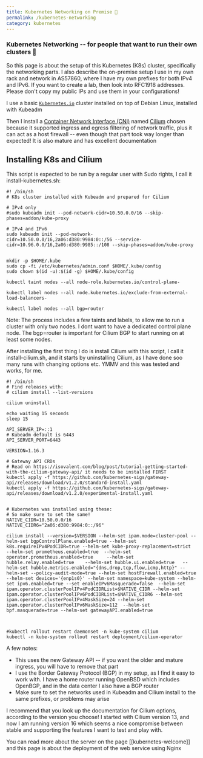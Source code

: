 ```yaml
---
title: Kubernetes Networking on Premise 🌱
permalink: /kubernetes-networking
category: kubernetes
---
```


### Kubernetes Networking -- for people that want to run their own clusters 🌱

So this page is about the setup of this Kubernetes (K8s) cluster, specifically the networking parts. I also describe the on-premise setup I use in my own rack and network in AS57860, where I have my own prefixes for both IPv4 and IPv6. If you want to create a lab, then look into RFC1918 addresses. Please don't copy my public IPs and use them in your configurations!

I use a basic [`Kubernetes.io`](https://kubernetes.io/) cluster installed on top of Debian Linux, installed with Kubeadm

Then I install a [Container Network Interface (CNI)](https://kubernetes.io/docs/concepts/extend-kubernetes/compute-storage-net/network-plugins/) named  [Cilium](https://cilium.io/) chosen because it supported ingress and egress filtering of network traffic, plus it can act as a host firewall -- even though that part took way longer than expected! It is also mature and has excellent documentation

## Installing K8s and Cilium
This script is expected to be run by a regular user with Sudo rights, I call it install-kubernetes.sh:
```
#! /bin/sh
# K8s cluster installed with Kubeadm and prepared for Cilium

# IPv4 only
#sudo kubeadm init --pod-network-cidr=10.50.0.0/16 --skip-phases=addon/kube-proxy

# IPv4 and IPv6
sudo kubeadm init --pod-network-cidr=10.50.0.0/16,2a06:d380:9984:0::/56 --service-cidr=10.96.0.0/16,2a06:d380:9985::/108 --skip-phases=addon/kube-proxy


mkdir -p $HOME/.kube
sudo cp -fi /etc/kubernetes/admin.conf $HOME/.kube/config
sudo chown $(id -u):$(id -g) $HOME/.kube/config

kubectl taint nodes --all node-role.kubernetes.io/control-plane-

kubectl label nodes --all node.kubernetes.io/exclude-from-external-load-balancers-

kubectl label nodes --all bgp=router
```

Note: The process includes a few taints and labels, to allow me to run a cluster with only two nodes. I dont want to have a dedicated control plane node. The bgp=router is important for Cilium BGP to start running on at least some nodes.

After installing the first thing I do is install Cilium with this script, I call it install-cilium.sh, and it starts by uninstalling Cilium, as I have done soo many runs with changing options etc. YMMV and this was tested and works, for me.

```
#! /bin/sh
# Find releases with:
# cilium install --list-versions

cilium uninstall

echo waiting 15 seconds
sleep 15

API_SERVER_IP=::1
# Kubeadm default is 6443
API_SERVER_PORT=6443

VERSION=1.16.3

# Gateway API CRDs
# Read on https://isovalent.com/blog/post/tutorial-getting-started-with-the-cilium-gateway-api/ it needs to be installed FIRST
kubectl apply -f https://github.com/kubernetes-sigs/gateway-api/releases/download/v1.2.0/standard-install.yaml
kubectl apply -f https://github.com/kubernetes-sigs/gateway-api/releases/download/v1.2.0/experimental-install.yaml


# Kubernetes was installed using these:
# So make sure to set the same!
NATIVE_CIDR=10.50.0.0/16
NATIVE_CIDR6="2a06:d380:9984:0::/96"

cilium install --version=$VERSION --helm-set ipam.mode=cluster-pool --helm-set bgpControlPlane.enabled=true --helm-set k8s.requireIPv4PodCIDR=true --helm-set kube-proxy-replacement=strict 		--helm-set prometheus.enabled=true 	--helm-set operator.prometheus.enabled=true 	--helm-set hubble.relay.enabled=true 	--helm-set hubble.ui.enabled=true 	--helm-set hubble.metrics.enabled="{dns,drop,tcp,flow,icmp,http}" --helm-set --policy-audit-mode=true --helm-set hostFirewall.enabled=true  --helm-set devices='{enp1s0}' --helm-set namespace=kube-system --helm-set ipv6.enabled=true --set enableIPv6Masquerade=false  --helm-set ipam.operator.clusterPoolIPv4PodCIDRList=$NATIVE_CIDR --helm-set ipam.operator.clusterPoolIPv6PodCIDRList=$NATIVE_CIDR6 --helm-set ipam.operator.clusterPoolIPv4MaskSize=24 --helm-set ipam.operator.clusterPoolIPv6MaskSize=112  --helm-set bpf.masquerade=true --helm-set gatewayAPI.enabled=true



#kubectl rollout restart daemonset -n kube-system cilium
kubectl -n kube-system rollout restart deployment/cilium-operator

```

A few notes:

* This uses the new Gateway API -- if you want the older and mature ingress, you will have to remove that part
* I use the Border Gateway Protocol (BGP) in my setup, as I find it easy to work with. I have a home router running OpenBSD which includes OpenBGP, and in the data center I also have a BGP router
* Make sure to set the networks used in Kubeadm and Cilium install to the same prefixes, or problems may arise

I recommend that you look up the documentation for Cilium options, according to the version you choose! I started with Cilium version 13, and now I am running version 16 which seems a nice compromise between stable and supporting the features I want to test and play with.






You can read more about the server on the page [[kubernetes-welcome]] and this page is about the deployment of the web service using Nginx
